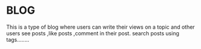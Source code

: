 # BLOG
This is a type of blog where users can write their views on a topic and other users see posts ,like posts ,comment in their post. search posts using tags........
